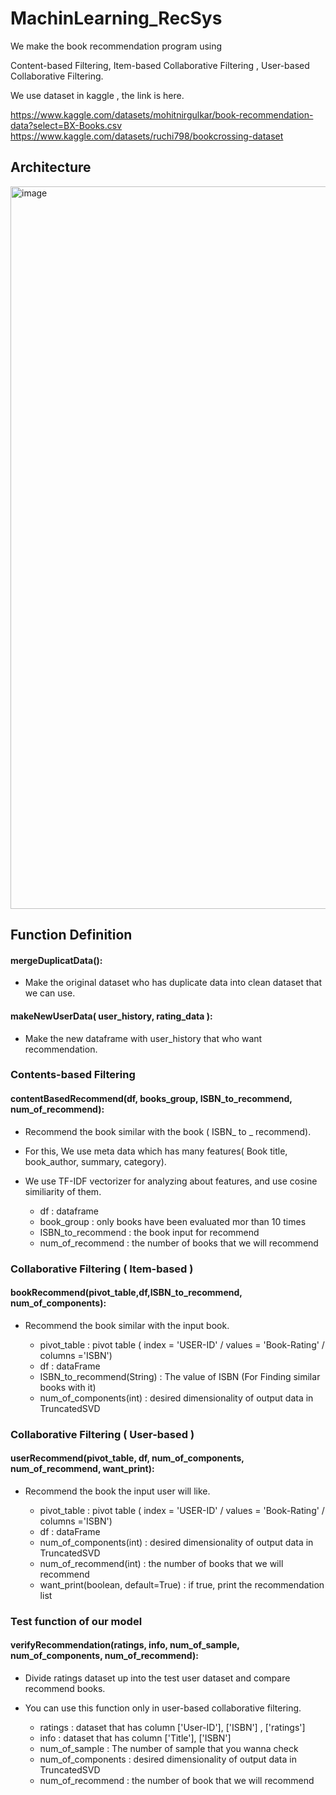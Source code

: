 # MachinLearning_RecSys
We make the book recommendation program using 

Content-based Filtering, Item-based Collaborative Filtering , User-based Collaborative Filtering.

We use dataset in kaggle , the link is here.

https://www.kaggle.com/datasets/mohitnirgulkar/book-recommendation-data?select=BX-Books.csv
https://www.kaggle.com/datasets/ruchi798/bookcrossing-dataset


## Architecture 

<img width="1156" alt="image" src="https://user-images.githubusercontent.com/107402065/204488629-6a7cd571-0ed7-4e87-bb83-3fb66888d40d.png">

## Function Definition


#### mergeDuplicatData():
- Make the original dataset who has duplicate data into clean dataset that we can use.

#### makeNewUserData( user_history, rating_data ):
 - Make the new dataframe with user_history that who want recommendation.

### Contents-based Filtering

#### contentBasedRecommend(df, books_group, ISBN_to_recommend, num_of_recommend):
- Recommend the book similar with the book ( ISBN_ to _ recommend).
- For this, We use meta data which has many features( Book title, book_author, summary, category).
- We use TF-IDF vectorizer for analyzing about features, and use cosine similiarity of them.
  
  
  - df : dataframe
  - book_group : only books have been evaluated mor than 10 times
  - ISBN_to_recommend : the book input for recommend 
  - num_of_recommend : the number of books that we will recommend

  
### Collaborative Filtering ( Item-based )


#### bookRecommend(pivot_table,df,ISBN_to_recommend, num_of_components):
- Recommend the book similar with the input book.

  - pivot_table : pivot table ( index = 'USER-ID' / values = 'Book-Rating' / columns ='ISBN')
  - df : dataFrame
  - ISBN_to_recommend(String) : The value of ISBN (For Finding similar books with it)
  - num_of_components(int) : desired dimensionality of output data in TruncatedSVD


### Collaborative Filtering ( User-based )
#### userRecommend(pivot_table, df, num_of_components, num_of_recommend, want_print):
- Recommend the book the input user will like.

  - pivot_table : pivot table ( index = 'USER-ID' / values = 'Book-Rating' / columns ='ISBN')
  - df : dataFrame
  - num_of_components(int) : desired dimensionality of output data in TruncatedSVD
  - num_of_recommend(int) : the number of books that we will recommend
  - want_print(boolean, default=True) : if true, print the recommendation list


### Test function of our model
#### verifyRecommendation(ratings, info, num_of_sample, num_of_components, num_of_recommend):
- Divide ratings dataset up into the test user dataset and compare recommend books.
- You can use this function only in user-based collaborative filtering.

  - ratings : dataset that has column ['User-ID'], ['ISBN'] , ['ratings']
  - info : dataset that has column ['Title'], ['ISBN'] 
  - num_of_sample : The number of sample that you wanna check
  - num_of_components : desired dimensionality of output data in TruncatedSVD
  - num_of_recommend : the number of book that we will recommend

